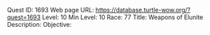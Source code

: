 Quest ID: 1693
Web page URL: https://database.turtle-wow.org/?quest=1693
Level: 10
Min Level: 10
Race: 77
Title: Weapons of Elunite
Description: 
Objective: 
